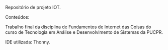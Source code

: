 Repositório de projeto IOT.

Conteúdos:

Trabalho final da disciplina de Fundamentos de Internet das Coisas do curso de Tecnologia em Análise e Desenvolvimento de Sistemas da PUCPR.

IDE utilizada: Thonny.
